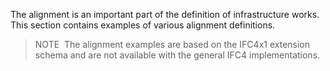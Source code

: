 The alignment is an important part of the definition of infrastructure works. This section contains examples of various alignment definitions.

> NOTE&nbsp; The alignment examples are based on the IFC4x1 extension schema and are not available with the general IFC4 implementations.